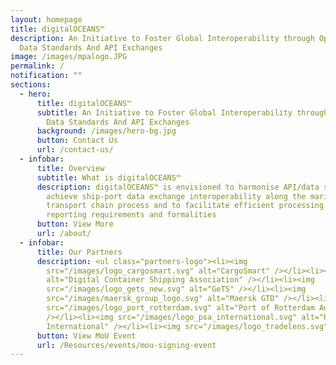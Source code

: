 ```yaml
---
layout: homepage
title: digitalOCEANS™
description: An Initiative to Foster Global Interoperability through Open/Common
  Data Standards And API Exchanges
image: /images/mpalogo.JPG
permalink: /
notification: ""
sections:
  - hero:
      title: digitalOCEANS™
      subtitle: An Initiative to Foster Global Interoperability through Open/Common
        Data Standards And API Exchanges
      background: /images/hero-bg.jpg
      button: Contact Us
      url: /contact-us/
  - infobar:
      title: Overview
      subtitle: What is digitalOCEANS™
      description: digitalOCEANS™ is envisioned to harmonise API/data standards to
        achieve ship-port data exchange interoperability along the maritime
        transport chain process and to facilitate efficient processing of port
        reporting requirements and formalities
      button: View More
      url: /about/
  - infobar:
      title: Our Partners
      description: <ul class="partners-logo"><li><img
        src="/images/logo_cargosmart.svg" alt="CargoSmart" /></li><li><img src="/images/logo_dcsa_new.svg"
        alt="Digital Container Shipping Association" /></li><li><img
        src="/images/logo_gets_new.svg" alt="GeTS" /></li><li><img
        src="/images/maersk_group_logo.svg" alt="Maersk GTD" /></li><li><img
        src="/images/logo_port_rotterdam.svg" alt="Port of Rotterdam Authority"
        /></li><li><img src="/images/logo_psa_international.svg" alt="PSA
        International" /></li><li><img src="/images/logo_tradelens.svg" alt="TradeLens" /></li></ul>
      button: View MoU Event
      url: /Resources/events/mou-signing-event
---
```

